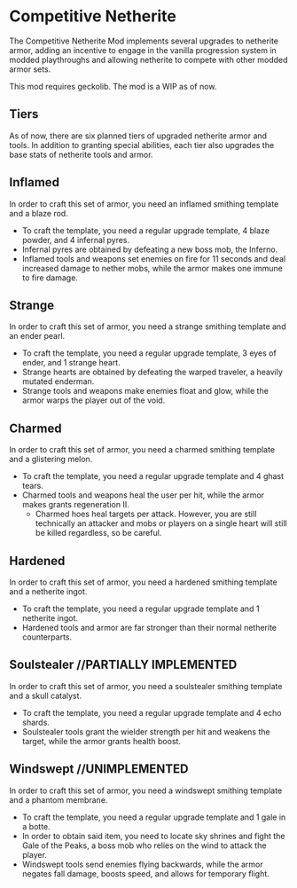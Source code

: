 # Competitive Netherite
The Competitive Netherite Mod implements several upgrades to netherite armor, adding an incentive to engage in the vanilla progression system in modded playthroughs and allowing netherite to compete with other modded armor sets.

This mod requires geckolib.
The mod is a WIP as of now.

## Tiers
As of now, there are six planned tiers of upgraded netherite armor and tools. In addition to granting special abilities, each tier also upgrades the base stats of netherite tools and armor.

## Inflamed
In order to craft this set of armor, you need an inflamed smithing template and a blaze rod.
* To craft the template, you need a regular upgrade template, 4 blaze powder, and 4 infernal pyres.
* Infernal pyres are obtained by defeating a new boss mob, the Inferno.
* Inflamed tools and weapons set enemies on fire for 11 seconds and deal increased damage to nether mobs, while the armor makes one immune to fire damage.

## Strange
In order to craft this set of armor, you need a strange smithing template and an ender pearl.
* To craft the template, you need a regular upgrade template, 3 eyes of ender, and 1 strange heart.
* Strange hearts are obtained by defeating the warped traveler, a heavily mutated enderman.
* Strange tools and weapons make enemies float and glow, while the armor warps the player out of the void.

## Charmed
In order to craft this set of armor, you need a charmed smithing template and a glistering melon.
* To craft the template, you need a regular upgrade template and 4 ghast tears.
* Charmed tools and weapons heal the user per hit, while the armor makes grants regeneration II.
  * Charmed hoes heal targets per attack. However, you are still technically an attacker and mobs or players on a single heart will still be killed regardless, so be careful.

## Hardened
In order to craft this set of armor, you need a hardened smithing template and a netherite ingot.
* To craft the template, you need a regular upgrade template and 1 netherite ingot.
* Hardened tools and armor are far stronger than their normal netherite counterparts.

## Soulstealer //PARTIALLY IMPLEMENTED
In order to craft this set of armor, you need a soulstealer smithing template and a skull catalyst.
* To craft the template, you need a regular upgrade template and 4 echo shards.
*  Soulstealer tools grant the wielder strength per hit and weakens the target, while the armor grants health boost.

## Windswept //UNIMPLEMENTED
In order to craft this set of armor, you need a windswept smithing template and a phantom membrane.
* To craft the template, you need a regular upgrade template and 1 gale in a botte.
* In order to obtain said item, you need to locate sky shrines and fight the Gale of the Peaks, a boss mob who relies on the wind to attack the player.
* Windswept tools send enemies flying backwards, while the armor negates fall damage, boosts speed, and allows for temporary flight.
